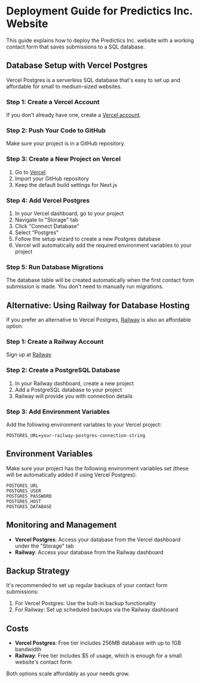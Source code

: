 # Deployment Guide for Predictics Inc. Website

This guide explains how to deploy the Predictics Inc. website with a working contact form that saves submissions to a SQL database.

## Database Setup with Vercel Postgres

Vercel Postgres is a serverless SQL database that's easy to set up and affordable for small to medium-sized websites.

### Step 1: Create a Vercel Account

If you don't already have one, create a [Vercel account](https://vercel.com/signup).

### Step 2: Push Your Code to GitHub

Make sure your project is in a GitHub repository.

### Step 3: Create a New Project on Vercel

1. Go to [Vercel](https://vercel.com/new)
2. Import your GitHub repository
3. Keep the default build settings for Next.js

### Step 4: Add Vercel Postgres

1. In your Vercel dashboard, go to your project
2. Navigate to "Storage" tab
3. Click "Connect Database"
4. Select "Postgres"
5. Follow the setup wizard to create a new Postgres database
6. Vercel will automatically add the required environment variables to your project

### Step 5: Run Database Migrations

The database table will be created automatically when the first contact form submission is made. You don't need to manually run migrations.

## Alternative: Using Railway for Database Hosting

If you prefer an alternative to Vercel Postgres, [Railway](https://railway.app/) is also an affordable option.

### Step 1: Create a Railway Account

Sign up at [Railway](https://railway.app/)

### Step 2: Create a PostgreSQL Database

1. In your Railway dashboard, create a new project
2. Add a PostgreSQL database to your project
3. Railway will provide you with connection details

### Step 3: Add Environment Variables

Add the following environment variables to your Vercel project:

```
POSTGRES_URL=your-railway-postgres-connection-string
```

## Environment Variables

Make sure your project has the following environment variables set (these will be automatically added if using Vercel Postgres):

```
POSTGRES_URL
POSTGRES_USER
POSTGRES_PASSWORD
POSTGRES_HOST
POSTGRES_DATABASE
```

## Monitoring and Management

- **Vercel Postgres**: Access your database from the Vercel dashboard under the "Storage" tab
- **Railway**: Access your database from the Railway dashboard

## Backup Strategy

It's recommended to set up regular backups of your contact form submissions:

1. For Vercel Postgres: Use the built-in backup functionality
2. For Railway: Set up scheduled backups via the Railway dashboard

## Costs

- **Vercel Postgres**: Free tier includes 256MB database with up to 1GB bandwidth
- **Railway**: Free tier includes $5 of usage, which is enough for a small website's contact form

Both options scale affordably as your needs grow.
